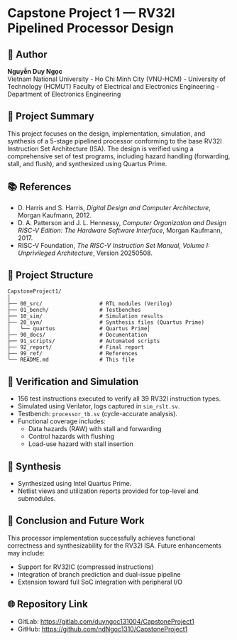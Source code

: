 # Capstone Project 1 — RV32I Pipelined Processor Design

## 👤 Author
**Nguyễn Duy Ngọc**  
Vietnam National University - Ho Chi Minh City (VNU-HCM) - University of Technology (HCMUT)
Faculty of Electrical and Electronics Engineering - Department of Electronics Engineering

## 📄 Project Summary
This project focuses on the design, implementation, simulation, and synthesis of a 5-stage pipelined processor conforming to the base RV32I Instruction Set Architecture (ISA). The design is verified using a comprehensive set of test programs, including hazard handling (forwarding, stall, and flush), and synthesized using Quartus Prime.

## 📚 References
- D. Harris and S. Harris, *Digital Design and Computer Architecture*, Morgan Kaufmann, 2012.
- D. A. Patterson and J. L. Hennessy, *Computer Organization and Design RISC-V Edition: The Hardware Software Interface*, Morgan Kaufmann, 2017.
- RISC-V Foundation, *The RISC-V Instruction Set Manual, Volume I: Unprivileged Architecture*, Version 20250508.

## 📁 Project Structure
```
CapstoneProject1/
│
├── 00_src/                  # RTL modules (Verilog)
├── 01_bench/                # Testbenches
├── 10_sim/                  # Simulation results
├── 20_syn/                  # Synthesis files (Quartus Prime)
│   └── quartus              # Quartus Prime│
├── 90_docs/                 # Documentation
├── 91_scripts/              # Automated scripts
├── 92_report/               # Final report
├── 99_ref/                  # References
└── README.md                # This file
```

## 🧪 Verification and Simulation
- 156 test instructions executed to verify all 39 RV32I instruction types.
- Simulated using Verilator, logs captured in `sim_rslt.sv`.
- Testbench: `processor_tb.sv` (cycle-accurate analysis).
- Functional coverage includes:
  - Data hazards (RAW) with stall and forwarding
  - Control hazards with flushing
  - Load-use hazard with stall insertion

## 🧮 Synthesis
- Synthesized using Intel Quartus Prime.
- Netlist views and utilization reports provided for top-level and submodules.

## 🔮 Conclusion and Future Work
This processor implementation successfully achieves functional correctness and synthesizability for the RV32I ISA. Future enhancements may include:
- Support for RV32IC (compressed instructions)
- Integration of branch prediction and dual-issue pipeline
- Extension toward full SoC integration with peripheral I/O

## 🌐 Repository Link
- GitLab: https://gitlab.com/duyngoc131004/CapstoneProject1
- GitHub: https://github.com/ndNgoc1310/CapstoneProject1
